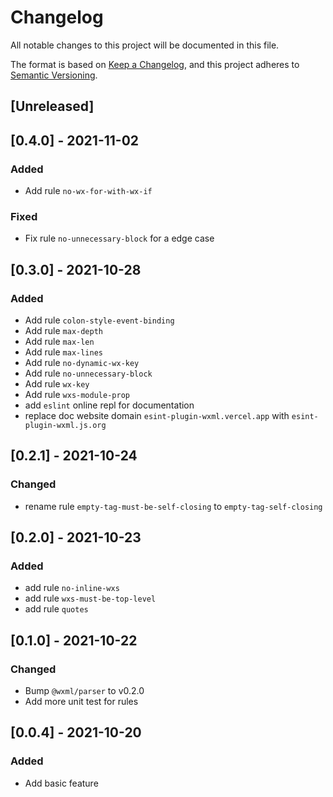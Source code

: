 # Changelog
All notable changes to this project will be documented in this file.

The format is based on [Keep a Changelog](https://keepachangelog.com/en/1.0.0/),
and this project adheres to [Semantic Versioning](https://semver.org/spec/v2.0.0.html).

## [Unreleased]

## [0.4.0] - 2021-11-02
### Added
- Add rule `no-wx-for-with-wx-if`

### Fixed
- Fix rule `no-unnecessary-block` for a edge case

## [0.3.0] - 2021-10-28
### Added
- Add rule `colon-style-event-binding`
- Add rule `max-depth`
- Add rule `max-len`
- Add rule `max-lines`
- Add rule `no-dynamic-wx-key`
- Add rule `no-unnecessary-block`
- Add rule `wx-key`
- Add rule `wxs-module-prop`
- add `eslint` online repl for documentation
- replace doc website domain `esint-plugin-wxml.vercel.app` with `esint-plugin-wxml.js.org`

## [0.2.1] - 2021-10-24
### Changed
- rename rule `empty-tag-must-be-self-closing` to `empty-tag-self-closing`

## [0.2.0] - 2021-10-23
### Added
- add rule `no-inline-wxs`
- add rule `wxs-must-be-top-level`
- add rule `quotes`

## [0.1.0] - 2021-10-22
### Changed
- Bump `@wxml/parser` to v0.2.0
- Add more unit test for rules

## [0.0.4] - 2021-10-20
### Added
- Add basic feature
